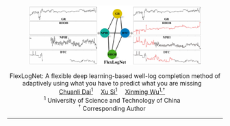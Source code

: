 <p align="center" width="100%">
<img src="assert/state_work.jpg"  width="80%" height="80%">
</p>


<div>
<div align="center">
    FlexLogNet: A flexible deep learning-based well-log completion method of adaptively using what you have to predict what you are missing&emsp;
    </br>
    <a href='https://github.com/Jokercldai/' target='_blank'>Chuanli Dai<sup>1</sup></a>&emsp;
    <a href='http://cig.ustc.edu.cn/people/list.htm' target='_blank'>Xu Si<sup>1</sup></a>&emsp;
    <a href='http://cig.ustc.edu.cn/people/list.htm' target='_blank'>Xinming  Wu<sup>1,†</sup></a>&emsp;
</div>
<div>

<div align="center">
    <sup>1</sup>
    University of Science and Technology of China&emsp;
    </br>
    <!-- <sup>*</sup> Equal Contribution&emsp; -->
    <sup>†</sup> Corresponding Author&emsp;
</div>

-----------------
